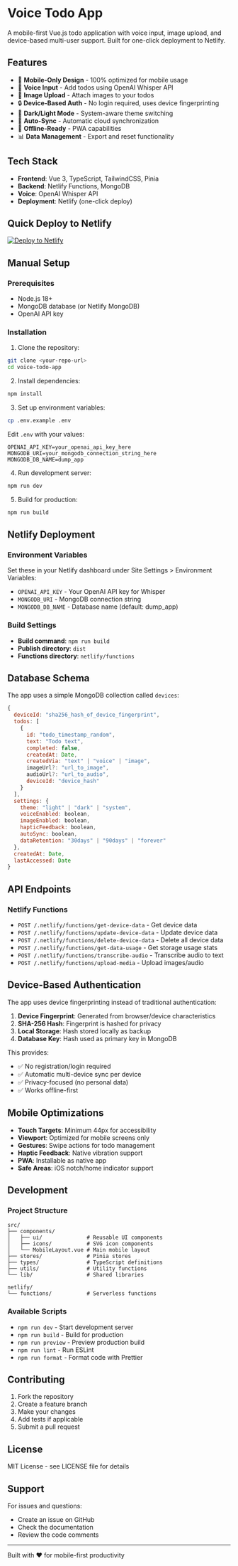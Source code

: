 # Voice Todo App

A mobile-first Vue.js todo application with voice input, image upload, and device-based multi-user support. Built for one-click deployment to Netlify.

## Features

- 📱 **Mobile-Only Design** - 100% optimized for mobile usage
- 🎤 **Voice Input** - Add todos using OpenAI Whisper API
- 📸 **Image Upload** - Attach images to your todos
- 🔒 **Device-Based Auth** - No login required, uses device fingerprinting
- 🌙 **Dark/Light Mode** - System-aware theme switching
- 💾 **Auto-Sync** - Automatic cloud synchronization
- 🔄 **Offline-Ready** - PWA capabilities
- 📊 **Data Management** - Export and reset functionality

## Tech Stack

- **Frontend**: Vue 3, TypeScript, TailwindCSS, Pinia
- **Backend**: Netlify Functions, MongoDB
- **Voice**: OpenAI Whisper API
- **Deployment**: Netlify (one-click deploy)

## Quick Deploy to Netlify

[![Deploy to Netlify](https://www.netlify.com/img/deploy/button.svg)](https://app.netlify.com/start/deploy?repository=https://github.com/ayalpani/dump-app)

## Manual Setup

### Prerequisites

- Node.js 18+
- MongoDB database (or Netlify MongoDB)
- OpenAI API key

### Installation

1. Clone the repository:
```bash
git clone <your-repo-url>
cd voice-todo-app
```

2. Install dependencies:
```bash
npm install
```

3. Set up environment variables:
```bash
cp .env.example .env
```

Edit `.env` with your values:
```env
OPENAI_API_KEY=your_openai_api_key_here
MONGODB_URI=your_mongodb_connection_string_here
MONGODB_DB_NAME=dump_app
```

4. Run development server:
```bash
npm run dev
```

5. Build for production:
```bash
npm run build
```

## Netlify Deployment

### Environment Variables

Set these in your Netlify dashboard under Site Settings > Environment Variables:

- `OPENAI_API_KEY` - Your OpenAI API key for Whisper
- `MONGODB_URI` - MongoDB connection string
- `MONGODB_DB_NAME` - Database name (default: dump_app)

### Build Settings

- **Build command**: `npm run build`
- **Publish directory**: `dist`
- **Functions directory**: `netlify/functions`

## Database Schema

The app uses a simple MongoDB collection called `devices`:

```javascript
{
  deviceId: "sha256_hash_of_device_fingerprint",
  todos: [
    {
      id: "todo_timestamp_random",
      text: "Todo text",
      completed: false,
      createdAt: Date,
      createdVia: "text" | "voice" | "image",
      imageUrl?: "url_to_image",
      audioUrl?: "url_to_audio",
      deviceId: "device_hash"
    }
  ],
  settings: {
    theme: "light" | "dark" | "system",
    voiceEnabled: boolean,
    imageEnabled: boolean,
    hapticFeedback: boolean,
    autoSync: boolean,
    dataRetention: "30days" | "90days" | "forever"
  },
  createdAt: Date,
  lastAccessed: Date
}
```

## API Endpoints

### Netlify Functions

- `POST /.netlify/functions/get-device-data` - Get device data
- `POST /.netlify/functions/update-device-data` - Update device data
- `POST /.netlify/functions/delete-device-data` - Delete all device data
- `POST /.netlify/functions/get-data-usage` - Get storage usage stats
- `POST /.netlify/functions/transcribe-audio` - Transcribe audio to text
- `POST /.netlify/functions/upload-media` - Upload images/audio

## Device-Based Authentication

The app uses device fingerprinting instead of traditional authentication:

1. **Device Fingerprint**: Generated from browser/device characteristics
2. **SHA-256 Hash**: Fingerprint is hashed for privacy
3. **Local Storage**: Hash stored locally as backup
4. **Database Key**: Hash used as primary key in MongoDB

This provides:
- ✅ No registration/login required
- ✅ Automatic multi-device sync per device
- ✅ Privacy-focused (no personal data)
- ✅ Works offline-first

## Mobile Optimizations

- **Touch Targets**: Minimum 44px for accessibility
- **Viewport**: Optimized for mobile screens only
- **Gestures**: Swipe actions for todo management
- **Haptic Feedback**: Native vibration support
- **PWA**: Installable as native app
- **Safe Areas**: iOS notch/home indicator support

## Development

### Project Structure

```
src/
├── components/
│   ├── ui/              # Reusable UI components
│   ├── icons/           # SVG icon components
│   └── MobileLayout.vue # Main mobile layout
├── stores/              # Pinia stores
├── types/               # TypeScript definitions
├── utils/               # Utility functions
└── lib/                 # Shared libraries

netlify/
└── functions/           # Serverless functions
```

### Available Scripts

- `npm run dev` - Start development server
- `npm run build` - Build for production
- `npm run preview` - Preview production build
- `npm run lint` - Run ESLint
- `npm run format` - Format code with Prettier

## Contributing

1. Fork the repository
2. Create a feature branch
3. Make your changes
4. Add tests if applicable
5. Submit a pull request

## License

MIT License - see LICENSE file for details

## Support

For issues and questions:
- Create an issue on GitHub
- Check the documentation
- Review the code comments

---

Built with ❤️ for mobile-first productivity

